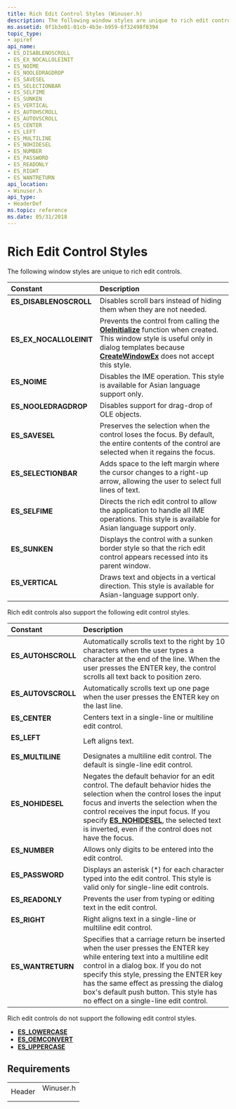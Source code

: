 ```yaml
---
title: Rich Edit Control Styles (Winuser.h)
description: The following window styles are unique to rich edit controls.
ms.assetid: 0f1b3e01-01cb-4b3e-b959-6f32498f0394
topic_type:
- apiref
api_name:
- ES_DISABLENOSCROLL
- ES_EX_NOCALLOLEINIT
- ES_NOIME
- ES_NOOLEDRAGDROP
- ES_SAVESEL
- ES_SELECTIONBAR
- ES_SELFIME
- ES_SUNKEN
- ES_VERTICAL
- ES_AUTOHSCROLL
- ES_AUTOVSCROLL
- ES_CENTER
- ES_LEFT
- ES_MULTILINE
- ES_NOHIDESEL
- ES_NUMBER
- ES_PASSWORD
- ES_READONLY
- ES_RIGHT
- ES_WANTRETURN
api_location:
- Winuser.h
api_type:
- HeaderDef
ms.topic: reference
ms.date: 05/31/2018
---
```


# Rich Edit Control Styles

The following window styles are unique to rich edit controls.



| Constant                                                                                                                                                                         | Description                                                                                                                                                                                                                                         |
|:---------------------------------------------------------------------------------------------------------------------------------------------------------------------------------|:----------------------------------------------------------------------------------------------------------------------------------------------------------------------------------------------------------------------------------------------------|
| <span id="ES_DISABLENOSCROLL"></span><span id="es_disablenoscroll"></span><dl> <dt>**ES\_DISABLENOSCROLL**</dt> </dl>     | Disables scroll bars instead of hiding them when they are not needed.<br/>                                                                                                                                                                    |
| <span id="ES_EX_NOCALLOLEINIT"></span><span id="es_ex_nocalloleinit"></span><dl> <dt>**ES\_EX\_NOCALLOLEINIT**</dt> </dl> | Prevents the control from calling the [**OleInitialize**](https://docs.microsoft.com/windows/desktop/api/ole2/nf-ole2-oleinitialize) function when created. This window style is useful only in dialog templates because [**CreateWindowEx**](https://docs.microsoft.com/windows/desktop/api/winuser/nf-winuser-createwindowexa) does not accept this style.<br/> |
| <span id="ES_NOIME_"></span><span id="es_noime_"></span><dl> <dt>**ES\_NOIME** </dt> </dl>                                | Disables the IME operation. This style is available for Asian language support only.<br/>                                                                                                                                                     |
| <span id="ES_NOOLEDRAGDROP"></span><span id="es_nooledragdrop"></span><dl> <dt>**ES\_NOOLEDRAGDROP**</dt> </dl>           | Disables support for drag-drop of OLE objects.<br/>                                                                                                                                                                                           |
| <span id="ES_SAVESEL"></span><span id="es_savesel"></span><dl> <dt>**ES\_SAVESEL**</dt> </dl>                             | Preserves the selection when the control loses the focus. By default, the entire contents of the control are selected when it regains the focus.<br/>                                                                                         |
| <span id="ES_SELECTIONBAR"></span><span id="es_selectionbar"></span><dl> <dt>**ES\_SELECTIONBAR**</dt> </dl>              | Adds space to the left margin where the cursor changes to a right-up arrow, allowing the user to select full lines of text. <br/>                                                                                                             |
| <span id="ES_SELFIME_"></span><span id="es_selfime_"></span><dl> <dt>**ES\_SELFIME** </dt> </dl>                          | Directs the rich edit control to allow the application to handle all IME operations. This style is available for Asian language support only.<br/>                                                                                            |
| <span id="ES_SUNKEN"></span><span id="es_sunken"></span><dl> <dt>**ES\_SUNKEN**</dt> </dl>                                | Displays the control with a sunken border style so that the rich edit control appears recessed into its parent window. <br/>                                                                                                                  |
| <span id="ES_VERTICAL"></span><span id="es_vertical"></span><dl> <dt>**ES\_VERTICAL**</dt> </dl>                          | Draws text and objects in a vertical direction. This style is available for Asian-language support only.<br/>                                                                                                                                 |



Rich edit controls also support the following edit control styles.



| Constant                                                                                                                                                         | Description                                                                                                                                                                                                                                                                                                                                                             |
|:-----------------------------------------------------------------------------------------------------------------------------------------------------------------|:------------------------------------------------------------------------------------------------------------------------------------------------------------------------------------------------------------------------------------------------------------------------------------------------------------------------------------------------------------------------|
| <span id="ES_AUTOHSCROLL"></span><span id="es_autohscroll"></span><dl> <dt>**ES\_AUTOHSCROLL**</dt> </dl> | Automatically scrolls text to the right by 10 characters when the user types a character at the end of the line. When the user presses the ENTER key, the control scrolls all text back to position zero.<br/>                                                                                                                                                    |
| <span id="ES_AUTOVSCROLL"></span><span id="es_autovscroll"></span><dl> <dt>**ES\_AUTOVSCROLL**</dt> </dl> | Automatically scrolls text up one page when the user presses the ENTER key on the last line.<br/>                                                                                                                                                                                                                                                                 |
| <span id="ES_CENTER"></span><span id="es_center"></span><dl> <dt>**ES\_CENTER**</dt> </dl>                | Centers text in a single-line or multiline edit control.<br/>                                                                                                                                                                                                                                                                                                     |
| <span id="ES_LEFT"></span><span id="es_left"></span><dl> <dt>**ES\_LEFT**</dt> </dl>                      | Left aligns text.<br/>                                                                                                                                                                                                                                                                                                                                            |
| <span id="ES_MULTILINE"></span><span id="es_multiline"></span><dl> <dt>**ES\_MULTILINE**</dt> </dl>       | Designates a multiline edit control. The default is single-line edit control.<br/>                                                                                                                                                                                                                                                                                |
| <span id="ES_NOHIDESEL"></span><span id="es_nohidesel"></span><dl> <dt>**ES\_NOHIDESEL**</dt> </dl>       | Negates the default behavior for an edit control. The default behavior hides the selection when the control loses the input focus and inverts the selection when the control receives the input focus. If you specify [**ES\_NOHIDESEL**](edit-control-styles.md), the selected text is inverted, even if the control does not have the focus.<br/> |
| <span id="ES_NUMBER"></span><span id="es_number"></span><dl> <dt>**ES\_NUMBER**</dt> </dl>                | Allows only digits to be entered into the edit control.<br/>                                                                                                                                                                                                                                                                                                      |
| <span id="ES_PASSWORD"></span><span id="es_password"></span><dl> <dt>**ES\_PASSWORD**</dt> </dl>          | Displays an asterisk (\*) for each character typed into the edit control. This style is valid only for single-line edit controls.<br/>                                                                                                                                                                                                                            |
| <span id="ES_READONLY"></span><span id="es_readonly"></span><dl> <dt>**ES\_READONLY**</dt> </dl>          | Prevents the user from typing or editing text in the edit control.<br/>                                                                                                                                                                                                                                                                                           |
| <span id="ES_RIGHT"></span><span id="es_right"></span><dl> <dt>**ES\_RIGHT**</dt> </dl>                   | Right aligns text in a single-line or multiline edit control.<br/>                                                                                                                                                                                                                                                                                                |
| <span id="ES_WANTRETURN"></span><span id="es_wantreturn"></span><dl> <dt>**ES\_WANTRETURN**</dt> </dl>    | Specifies that a carriage return be inserted when the user presses the ENTER key while entering text into a multiline edit control in a dialog box. If you do not specify this style, pressing the ENTER key has the same effect as pressing the dialog box's default push button. This style has no effect on a single-line edit control.<br/>                   |



Rich edit controls do not support the following edit control styles.

-   [**ES\_LOWERCASE**](edit-control-styles.md)
-   [**ES\_OEMCONVERT**](edit-control-styles.md)
-   [**ES\_UPPERCASE**](edit-control-styles.md)

## Requirements



|                   |                                                                                      |
|-------------------|--------------------------------------------------------------------------------------|
| Header<br/> | <dl> <dt>Winuser.h</dt> </dl> |



 

 





